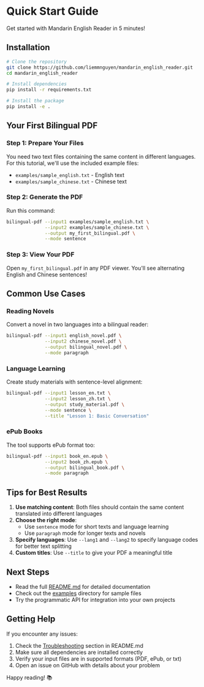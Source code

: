 # Quick Start Guide

Get started with Mandarin English Reader in 5 minutes!

## Installation

```bash
# Clone the repository
git clone https://github.com/liemmnguyen/mandarin_english_reader.git
cd mandarin_english_reader

# Install dependencies
pip install -r requirements.txt

# Install the package
pip install -e .
```

## Your First Bilingual PDF

### Step 1: Prepare Your Files

You need two text files containing the same content in different languages. For this tutorial, we'll use the included example files:

- `examples/sample_english.txt` - English text
- `examples/sample_chinese.txt` - Chinese text

### Step 2: Generate the PDF

Run this command:

```bash
bilingual-pdf --input1 examples/sample_english.txt \
              --input2 examples/sample_chinese.txt \
              --output my_first_bilingual.pdf \
              --mode sentence
```

### Step 3: View Your PDF

Open `my_first_bilingual.pdf` in any PDF viewer. You'll see alternating English and Chinese sentences!

## Common Use Cases

### Reading Novels

Convert a novel in two languages into a bilingual reader:

```bash
bilingual-pdf --input1 english_novel.pdf \
              --input2 chinese_novel.pdf \
              --output bilingual_novel.pdf \
              --mode paragraph
```

### Language Learning

Create study materials with sentence-level alignment:

```bash
bilingual-pdf --input1 lesson_en.txt \
              --input2 lesson_zh.txt \
              --output study_material.pdf \
              --mode sentence \
              --title "Lesson 1: Basic Conversation"
```

### ePub Books

The tool supports ePub format too:

```bash
bilingual-pdf --input1 book_en.epub \
              --input2 book_zh.epub \
              --output bilingual_book.pdf \
              --mode paragraph
```

## Tips for Best Results

1. **Use matching content**: Both files should contain the same content translated into different languages
2. **Choose the right mode**: 
   - Use `sentence` mode for short texts and language learning
   - Use `paragraph` mode for longer texts and novels
3. **Specify languages**: Use `--lang1` and `--lang2` to specify language codes for better text splitting
4. **Custom titles**: Use `--title` to give your PDF a meaningful title

## Next Steps

- Read the full [README.md](README.md) for detailed documentation
- Check out the [examples](examples/) directory for sample files
- Try the programmatic API for integration into your own projects

## Getting Help

If you encounter any issues:
1. Check the [Troubleshooting](README.md#troubleshooting) section in README.md
2. Make sure all dependencies are installed correctly
3. Verify your input files are in supported formats (PDF, ePub, or txt)
4. Open an issue on GitHub with details about your problem

Happy reading! 📚
